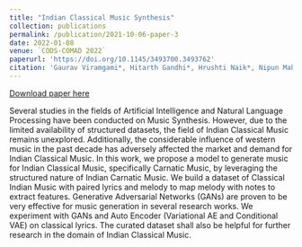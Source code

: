 ```yaml
---
title: "Indian Classical Music Synthesis"
collection: publications
permalink: /publication/2021-10-06-paper-3
date: 2022-01-08
venue: `CODS-COMAD 2022`
paperurl: 'https://doi.org/10.1145/3493700.3493762'
citation: 'Gaurav Viramgami*, Hitarth Gandhi*, Hrushti Naik*, Nipun Mahajan*, Praveen Venkatesh, Shivam Sahni, Mayank Singh. &quot;Indian Classical Music Synthesis.&quot; ACM India 5th Joint International Conference on Data Science and Management of Data [CODS-COMAD 2022].    '
---
```

[Download paper here](https://drive.google.com/file/d/14ITHmEoXEpBgD3jxv3U8W4wXZ4e-dj8K/view?usp=sharing)

Several studies in the fields of Artificial Intelligence and Natural Language Processing have been conducted on Music Synthesis. However, due to the limited availability of structured datasets, the field of Indian Classical Music remains unexplored. Additionally, the considerable influence of western music in the past decade has adversely affected the market and demand for Indian Classical Music. In this work, we propose a model to generate music for Indian Classical Music, specifically Carnatic Music, by leveraging the structured nature of Indian Carnatic Music. We build a dataset of Classical Indian Music with paired lyrics and melody to map melody with notes to extract features. Generative Adversarial Networks (GANs) are proven to be very effective for music generation in several research works. We experiment with GANs and Auto Encoder (Variational AE and Conditional VAE) on classical lyrics. The curated dataset shall also be helpful for further research in the domain of Indian Classical Music.